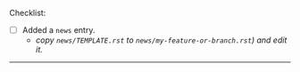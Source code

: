Checklist:

- [ ] Added a `news` entry.
  - _copy `news/TEMPLATE.rst` to `news/my-feature-or-branch.rst`) and edit it._

---
